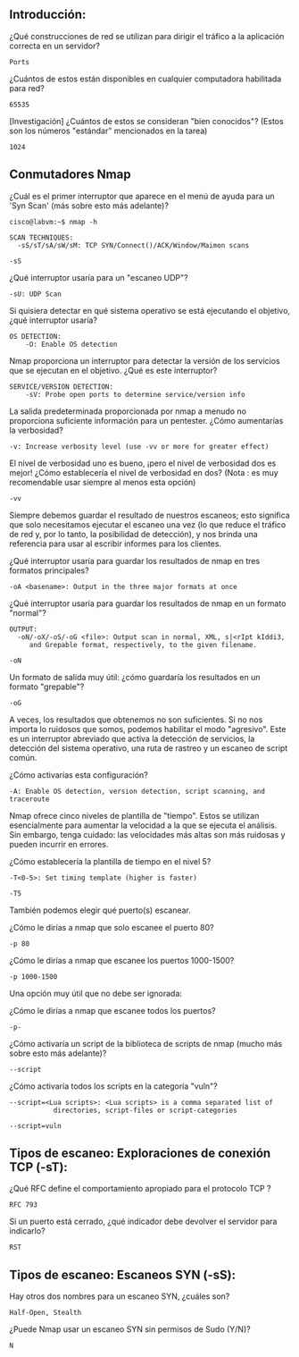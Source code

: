 ## Introducción:

¿Qué construcciones de red se utilizan para dirigir el tráfico a la aplicación correcta en un servidor?

    Ports

¿Cuántos de estos están disponibles en cualquier computadora habilitada para red?

    65535

[Investigación] ¿Cuántos de estos se consideran "bien conocidos"? (Estos son los números "estándar" mencionados en la 
tarea)

    1024

## Conmutadores Nmap

¿Cuál es el primer interruptor que aparece en el menú de ayuda para un 'Syn Scan' (más sobre esto más adelante)?

    cisco@labvm:~$ nmap -h

    SCAN TECHNIQUES:
      -sS/sT/sA/sW/sM: TCP SYN/Connect()/ACK/Window/Maimon scans
    
    -sS

¿Qué interruptor usaría para un "escaneo UDP"?

    -sU: UDP Scan

Si quisiera detectar en qué sistema operativo se está ejecutando el objetivo, ¿qué interruptor usaría?

    OS DETECTION:
        -O: Enable OS detection

Nmap proporciona un interruptor para detectar la versión de los servicios que se ejecutan en el objetivo. ¿Qué es este 
interruptor?

    SERVICE/VERSION DETECTION:
        -sV: Probe open ports to determine service/version info

La salida predeterminada proporcionada por nmap a menudo no proporciona suficiente información para un pentester. ¿Cómo
aumentarías la verbosidad?

    -v: Increase verbosity level (use -vv or more for greater effect)

El nivel de verbosidad uno es bueno, ¡pero el nivel de verbosidad dos es mejor! ¿Cómo establecería el nivel de 
verbosidad en dos?
(Nota : es muy recomendable usar siempre al menos esta opción)

    -vv

Siempre debemos guardar el resultado de nuestros escaneos; esto significa que solo necesitamos ejecutar el escaneo una 
vez (lo que reduce el tráfico de red y, por lo tanto, la posibilidad de detección), y nos brinda una referencia para 
usar al escribir informes para los clientes.

¿Qué interruptor usaría para guardar los resultados de nmap en tres formatos principales?

    -oA <basename>: Output in the three major formats at once

¿Qué interruptor usaría para guardar los resultados de nmap en un formato "normal"?

    OUTPUT:
      -oN/-oX/-oS/-oG <file>: Output scan in normal, XML, s|<rIpt kIddi3,
         and Grepable format, respectively, to the given filename.

    -oN

Un formato de salida muy útil: ¿cómo guardaría los resultados en un formato "grepable"?

    -oG

A veces, los resultados que obtenemos no son suficientes. Si no nos importa lo ruidosos que somos, podemos habilitar el 
modo "agresivo". Este es un interruptor abreviado que activa la detección de servicios, la detección del sistema 
operativo, una ruta de rastreo y un escaneo de script común.

¿Cómo activarías esta configuración?

    -A: Enable OS detection, version detection, script scanning, and traceroute

Nmap ofrece cinco niveles de plantilla de "tiempo". Estos se utilizan esencialmente para aumentar la velocidad a la que 
se ejecuta el análisis. Sin embargo, tenga cuidado: las velocidades más altas son más ruidosas y pueden incurrir en 
errores.

¿Cómo establecería la plantilla de tiempo en el nivel 5?

    -T<0-5>: Set timing template (higher is faster)

    -T5

También podemos elegir qué puerto(s) escanear.

¿Cómo le dirías a nmap que solo escanee el puerto 80?

    -p 80

¿Cómo le dirías a nmap que escanee los puertos 1000-1500?

    -p 1000-1500

Una opción muy útil que no debe ser ignorada:

¿Cómo le dirías a nmap que escanee todos los puertos?

    -p-

¿Cómo activaría un script de la biblioteca de scripts de nmap (mucho más sobre esto más adelante)?

    --script

¿Cómo activaría todos los scripts en la categoría "vuln"?

    --script=<Lua scripts>: <Lua scripts> is a comma separated list of
               directories, script-files or script-categories    
    
    --script=vuln

## Tipos de escaneo: Exploraciones de conexión TCP (-sT):

¿Qué RFC define el comportamiento apropiado para el protocolo TCP ?

    RFC 793

Si un puerto está cerrado, ¿qué indicador debe devolver el servidor para indicarlo?

    RST

## Tipos de escaneo: Escaneos SYN (-sS):

Hay otros dos nombres para un escaneo SYN, ¿cuáles son?

    Half-Open, Stealth

¿Puede Nmap usar un escaneo SYN sin permisos de Sudo (Y/N)?

    N



